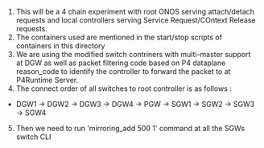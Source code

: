 1. This will be a 4 chain experiment with root ONOS serving attach/detach requests and local controllers serving Service Request/COntext Release requests.
2. The containers used are mentioned in the start/stop scripts of containers in this directory
3. We are using the modified switch contriners with multi-master support at DGW as well as  packet filtering code based on P4 dataplane reason_code to identify the controller to forward the packet to at P4Runtime Server.
4. The connect order of all switches to root controller is as follows : 
* DGW1 -> DGW2 -> DGW3 -> DGW4 -> PGW -> SGW1 -> SGW2 -> SGW3 -> SGW4
5. Then we need to run 'mirroring_add 500 1' command at all the SGWs switch CLI
